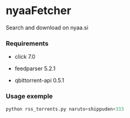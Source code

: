 # nyaaFetcher

Search and download on nyaa.si



### Requirements

- click 7.0

- feedparser 5.2.1

- qbittorrent-api 0.5.1

### Usage exemple

```python
python rss_torrents.py naruto+shippuden+333
```
